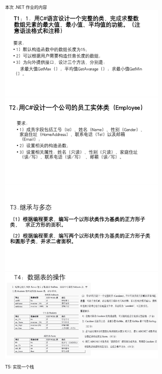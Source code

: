 本次 .NET 作业的内容
![T1](./images/T1.png)
![T2](./images/T2.png)
![T3](./images/T3.png)
![T4](./images/T4.png)

T5: 实现一个栈